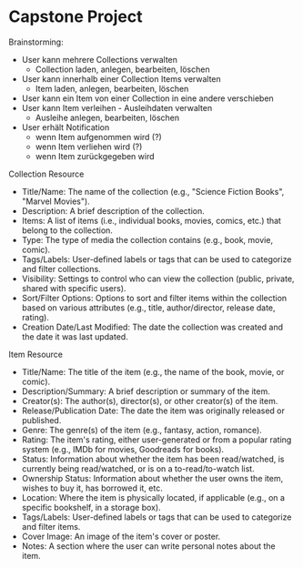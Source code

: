 # Capstone Project

Brainstorming:
* User kann mehrere Collections verwalten
  * Collection laden, anlegen, bearbeiten, löschen
* User kann innerhalb einer Collection Items verwalten
  * Item laden, anlegen, bearbeiten, löschen
* User kann ein Item von einer Collection in eine andere verschieben
* User kann Item verleihen - Ausleihdaten verwalten
  * Ausleihe anlegen, bearbeiten, löschen
* User erhält Notification
  * wenn Item aufgenommen wird (?)
  * wenn Item verliehen wird (?)
  * wenn Item zurückgegeben wird

Collection Resource
* Title/Name: The name of the collection (e.g., "Science Fiction Books", "Marvel Movies").
* Description: A brief description of the collection.
* Items: A list of items (i.e., individual books, movies, comics, etc.) that belong to the collection.
* Type: The type of media the collection contains (e.g., book, movie, comic).
* Tags/Labels: User-defined labels or tags that can be used to categorize and filter collections.
* Visibility: Settings to control who can view the collection (public, private, shared with specific users).
* Sort/Filter Options: Options to sort and filter items within the collection based on various attributes (e.g., title, author/director, release date, rating).
* Creation Date/Last Modified: The date the collection was created and the date it was last updated.

Item Resource
* Title/Name: The title of the item (e.g., the name of the book, movie, or comic).
* Description/Summary: A brief description or summary of the item.
* Creator(s): The author(s), director(s), or other creator(s) of the item.
* Release/Publication Date: The date the item was originally released or published.
* Genre: The genre(s) of the item (e.g., fantasy, action, romance).
* Rating: The item's rating, either user-generated or from a popular rating system (e.g., IMDb for movies, Goodreads for books).
* Status: Information about whether the item has been read/watched, is currently being read/watched, or is on a to-read/to-watch list.
* Ownership Status: Information about whether the user owns the item, wishes to buy it, has borrowed it, etc.
* Location: Where the item is physically located, if applicable (e.g., on a specific bookshelf, in a storage box).
* Tags/Labels: User-defined labels or tags that can be used to categorize and filter items.
* Cover Image: An image of the item's cover or poster.
* Notes: A section where the user can write personal notes about the item.